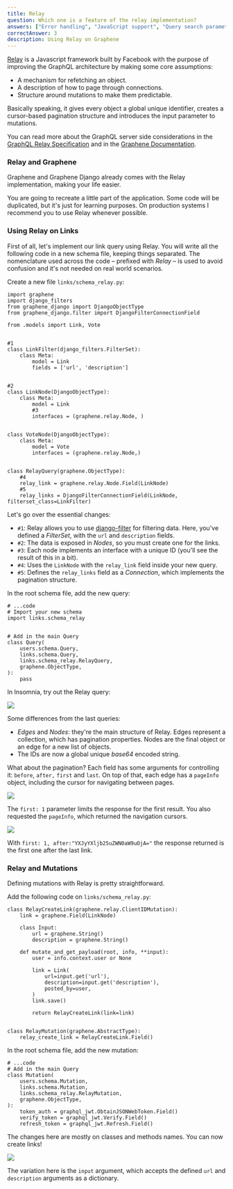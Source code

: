 ```yaml
---
title: Relay
question: Which one is a feature of the relay implementation?
answers: ["Error handling", "JavaScript support", "Query search parameters", "Pagination"]
correctAnswer: 3
description: Using Relay on Graphene
---
```


[Relay](https://facebook.github.io/relay/) is a Javascript framework built by Facebook with the purpose of improving the GraphQL architecture by making some core assumptions:

* A mechanism for refetching an object.
* A description of how to page through connections.
* Structure around mutations to make them predictable.

Basically speaking, it gives every object a global unique identifier, creates a cursor-based pagination structure and introduces the input parameter to mutations.

You can read more about the GraphQL server side considerations in the [GraphQL Relay Specification](https://facebook.github.io/relay/docs/en/graphql-server-specification.html) and in the [Graphene Documentation](http://docs.graphene-python.org/projects/django/en/latest/tutorial-relay/).

### Relay and Graphene
Graphene and Graphene Django already comes with the Relay implementation, making your life easier.

You are going to recreate a little part of the application. Some code will be duplicated, but it's just for learning purposes. On production systems I recommend you to use Relay whenever possible.

### Using Relay on Links
First of all, let's implement our link query using Relay. You will write all the following code in a new schema file, keeping things separated. The nomenclature used across the code – prefixed with *Relay* – is used to avoid confusion and it's not needed on real world scenarios.

<Instruction>

Create a new file `links/schema_relay.py`:

```python(path=".../graphql-python/hackernews/links/schema_relay.py")
import graphene
import django_filters
from graphene_django import DjangoObjectType
from graphene_django.filter import DjangoFilterConnectionField

from .models import Link, Vote


#1
class LinkFilter(django_filters.FilterSet):
    class Meta:
        model = Link
        fields = ['url', 'description']


#2
class LinkNode(DjangoObjectType):
    class Meta:
        model = Link
        #3
        interfaces = (graphene.relay.Node, )


class VoteNode(DjangoObjectType):
    class Meta:
        model = Vote
        interfaces = (graphene.relay.Node,)


class RelayQuery(graphene.ObjectType):
    #4
    relay_link = graphene.relay.Node.Field(LinkNode)
    #5
    relay_links = DjangoFilterConnectionField(LinkNode, filterset_class=LinkFilter)
```

</Instruction>

Let's go over the essential changes:

* `#1`: Relay allows you to use [django-filter](https://github.com/carltongibson/django-filter/) for filtering data. Here, you've defined a *FilterSet*, with the `url` and `description` fields.
* `#2`: The data is exposed in *Nodes*, so you must create one for the links.
* `#3`: Each node implements an interface with a unique ID (you'll see the result of this in a bit).
* `#4`: Uses the `LinkNode` with the `relay_link` field inside your new query.
* `#5`: Defines the `relay_links` field as a *Connection*, which implements the pagination structure.

<Instruction>

In the root schema file, add the new query:

```python(path=".../graphql-python/hackernews/hackernews/schema.py")
# ...code
# Import your new schema
import links.schema_relay


# Add in the main Query
class Query(
    users.schema.Query,
    links.schema.Query,
    links.schema_relay.RelayQuery,
    graphene.ObjectType,
):
    pass
```

</Instruction>

In Insomnia, try out the Relay query:

![](https://i.imgur.com/JEg6jWG.png)

Some differences from the last queries:

* *Edges* and *Nodes*: they're the main structure of Relay. Edges represent a collection, which has pagination properties. Nodes are the final object or an edge for a new list of objects.
* The IDs are now a global unique *base64* encoded string.

What about the pagination? Each field has some arguments for controlling it: `before`, `after,` `first` and `last`. On top of that, each edge has a `pageInfo` object, including the cursor for navigating between pages.

![](https://i.imgur.com/WdIl6GK.png)

The `first: 1` parameter limits the response for the first result. You also requested the `pageInfo`, which returned the navigation cursors.

![](https://i.imgur.com/54DLMs8.png)

With `first: 1, after:"YXJyYXljb25uZWN0aW9uOjA="` the response returned is the first one after the last link.

### Relay and Mutations
Defining mutations with Relay is pretty straightforward.

<Instruction>

Add the following code on `links/schema_relay.py`:

```python(path=".../graphql-python/hackernews/links/schema_relay.py")
class RelayCreateLink(graphene.relay.ClientIDMutation):
    link = graphene.Field(LinkNode)

    class Input:
        url = graphene.String()
        description = graphene.String()

    def mutate_and_get_payload(root, info, **input):
        user = info.context.user or None

        link = Link(
            url=input.get('url'),
            description=input.get('description'),
            posted_by=user,
        )
        link.save()

        return RelayCreateLink(link=link)


class RelayMutation(graphene.AbstractType):
    relay_create_link = RelayCreateLink.Field()
```

</Instruction>

<Instruction>

In the root schema file, add the new mutation:

```python(path=".../graphql-python/hackernews/hackernews/schema.py")
# ...code
# Add in the main Query
class Mutation(
    users.schema.Mutation,
    links.schema.Mutation,
    links.schema_relay.RelayMutation,
    graphene.ObjectType,
):
    token_auth = graphql_jwt.ObtainJSONWebToken.Field()
    verify_token = graphql_jwt.Verify.Field()
    refresh_token = graphql_jwt.Refresh.Field()
```

</Instruction>

The changes here are mostly on classes and methods names. You can now create links!

![](https://i.imgur.com/hPNzfb0.png)

The variation here is the `input` argument, which accepts the defined `url` and `description` arguments as a dictionary.
